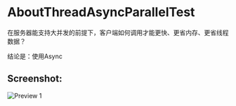 # AboutThreadAsyncParallelTest
在服务器能支持大并发的前提下，客户端如何调用才能更快、更省内存、更省线程数据？

结论是：使用Async

## Screenshot:

![Preview 1](https://raw.githubusercontent.com/yongfa365/AboutThreadAsyncParallelTest/master/Snapshot.png)


